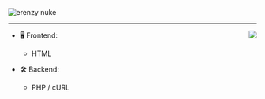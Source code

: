 <img src="https://www.icegif.com/wp-content/uploads/2021/12/icegif-788.gif" alt="erenzy nuke" />

---

<a href="https://discord.com/users/943219154905874433">
  <img src="https://lanyard-profile-readme.vercel.app/api/943219154905874433?hideTimestamp=true&idleMessage=AFK..." align="right" />
</a>

- 🖥️ Frontend:
  - HTML

- 🛠️ Backend:
  - PHP / cURL
